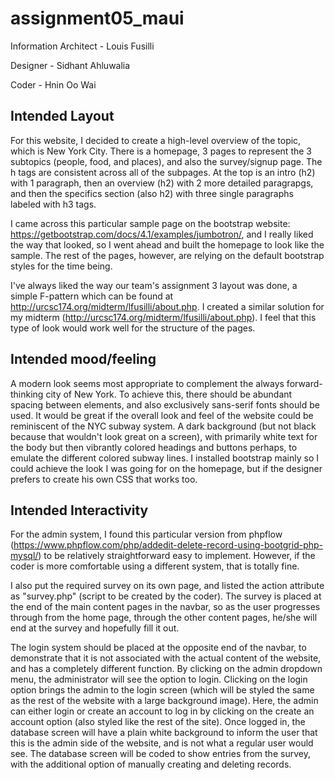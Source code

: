 # assignment05_maui

Information Architect - Louis Fusilli

Designer - Sidhant Ahluwalia

Coder - Hnin Oo Wai

## Intended Layout

For this website, I decided to create a high-level overview of the topic, which is New York City. There is a homepage, 3 pages to represent the 3 subtopics (people, food, and places), and also the survey/signup page. The h tags are consistent across all of the subpages. At the top is an intro (h2) with 1 paragraph, then an overview (h2) with 2 more detailed paragrapgs, and then the specifics section (also h2) with three single paragraphs labeled with h3 tags.

I came across this particular sample page on the bootstrap website: https://getbootstrap.com/docs/4.1/examples/jumbotron/, and I really liked the way that looked, so I went ahead and built the homepage to look like the sample. The rest of the pages, however, are relying on the default bootstrap styles for the time being.

I've always liked the way our team's assignment 3 layout was done, a simple F-pattern which can be found at http://urcsc174.org/midterm/lfusilli/about.php. I created a similar solution for my midterm (http://urcsc174.org/midterm/lfusilli/about.php). I feel that this type of look would work well for the structure of the pages.

## Intended mood/feeling

A modern look seems most appropriate to complement the always forward-thinking city of New York. To achieve this, there should be abundant spacing between elements, and also exclusively sans-serif fonts should be used. It would be great if the overall look and feel of the website could be reminiscent of the NYC subway system. A dark background (but not black because that wouldn't look great on a screen), with primarily white text for the body but then vibrantly colored headings and buttons perhaps, to emulate the different colored subway lines. I installed bootstrap mainly so I could achieve the look I was going for on the homepage, but if the designer prefers to create his own CSS that works too.

## Intended Interactivity

For the admin system, I found this particular version from phpflow (https://www.phpflow.com/php/addedit-delete-record-using-bootgrid-php-mysql/) to be relatively straightforward easy to implement. However, if the coder is more comfortable using a different system, that is totally fine. 

I also put the required survey on its own page, and listed the action attribute as "survey.php" (script to be created by the coder). The survey is placed at the end of the main content pages in the navbar, so as the user progresses through from the home page, through the other content pages, he/she will end at the survey and hopefully fill it out.

The login system should be placed at the opposite end of the navbar, to demonstrate that it is not associated with the actual content of the website, and has a completely different function. By clicking on the admin dropdown menu, the administrator will see the option to login. Clicking on the login option brings the admin to the login screen (which will be styled the same as the rest of the website with a large background image). Here, the admin can either login or create an account to log in by clicking on the create an account option (also styled like the rest of the site). Once logged in, the database screen will have a plain white background to inform the user that this is the admin side of the website, and is not what a regular user would see. The database screen will be coded to show entries from the survey, with the additional option of manually creating and deleting records.